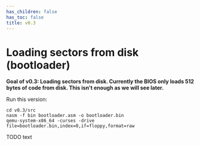 ```yaml
---
has_children: false
has_toc: false
title: v0.3
---
```


# Loading sectors from disk (bootloader)

**Goal of v0.3: Loading sectors from disk. Currently the BIOS only loads 512 bytes of code from disk. This isn't enough as we will see later.**

Run this version:
```
cd v0.3/src
nasm -f bin bootloader.asm -o bootloader.bin
qemu-system-x86_64 -curses -drive file=bootloader.bin,index=0,if=floppy,format=raw
```

TODO text
